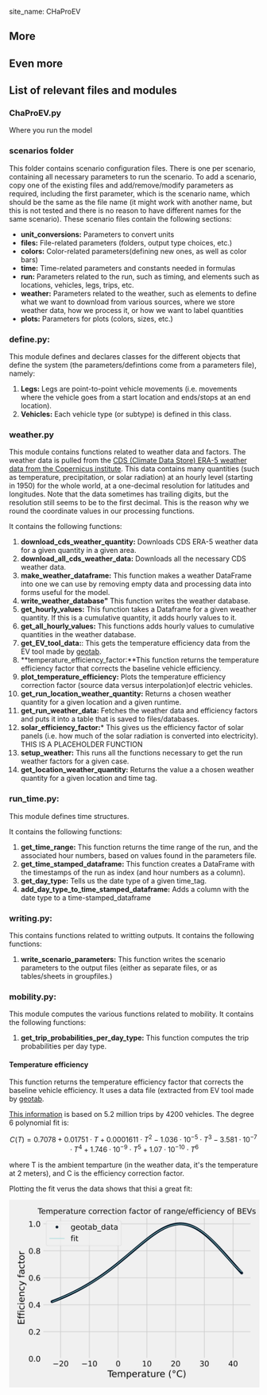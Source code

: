 site_name: CHaProEV


## More

## Even more

## **List of relevant files and modules**

### **ChaProEV.py**
 Where you run the model

### **scenarios folder**
This folder contains scenario configuration files. There is one per scenario,
containing all necessary parameters to run the scenario. To add a scenario,
copy one of the existing files and add/remove/modify parameters as
required, including the first parameter, which is the scenario name,
which should be the same as the file name (it might work with another name,
but this is not tested and there is no reason to have different names for the
same scenario).
These scenario files contain the following sections:
- **unit_conversions:** Parameters to convert units
- **files:** File-related parameters (folders, output type choices, etc.)
- **colors:** Color-related parameters(defining new ones, as well as color bars)
- **time:** Time-related parameters and constants needed in formulas
- **run:** Parameters related to the run, such as timing, and elements such
as locations, vehicles, legs, trips, etc.
- **weather:** Parameters related to the weather, such as elements to define
what we want to download from various sources, where we store weather data,
how we process it, 
or how we want to label quantities
- **plots:** Parameters for plots (colors, sizes, etc.)





### **define.py:**
This module defines and declares classes for the different objects 
that define the system (the parameters/defintions come from a parameters file),
namely:
1. **Legs:** Legs are point-to-point vehicle movements (i.e. movements where
    the vehicle goes from a start location and ends/stops at an end location).
2. **Vehicles:** Each vehicle type (or subtype) is defined in this class.


### **weather.py**
This module contains functions related to weather data and factors.
The weather data is pulled from the [CDS (Climate Data Store) ERA-5 weather
data from the Copernicus institute](https://cds.climate.copernicus.eu/cdsapp#!/dataset/reanalysis-era5-land?tab=form).
This data contains many quantities (such as temperature, precipitation,
or solar radiation) at an hourly level (starting in 1950) for the whole
world, at a one-decimal resolution for latitudes and longitudes.
Note that the data sometimes has trailing digits, but the resolution
still seems to be to the first decimal. This is the reason why we round the
coordinate values in our processing functions.

It contains the following functions:
1. **download_cds_weather_quantity:**
Downloads CDS ERA-5 weather data for a given quantity in a given area.
2. **download_all_cds_weather_data:**
Downloads all the necessary CDS weather data.
3. **make_weather_dataframe:** This function makes a weather DataFrame
into one we can use by
removing empty data and processing data into forms useful for the model.
4. **write_weather_database"** This function writes the weather database.
5. **get_hourly_values:** This function takes a Dataframe for a 
given weather quantity. If this is a cumulative quantity, it adds hourly 
values to it.
6. **get_all_hourly_values:** This functions adds hourly values to
cumulative quantities in the weather database.
7. **get_EV_tool_data:**: This gets the temperature efficiency data from the
EV tool made by 
[geotab](https://www.geotab.com/CMS-GeneralFiles-production/NA/EV/EVTOOL.html).
8. **temperature_efficiency_factor:**This function returns the temperature
efficiency factor that corrects the baseline vehicle efficiency.
9. **plot_temperature_efficiency:** Plots the temperature efficiency 
correction factor (source data versus interpolation)of electric vehicles.
10. **get_run_location_weather_quantity:** Returns a chosen weather quantity
    for a given location and a given runtime.
11. **get_run_weather_data:** Fetches the weather data and efficiency factors
    and puts it into a table that is saved to files/databases.
12. **solar_efficiency_factor:*** This gives us the efficiency factor of solar
     panels (i.e. how much of the solar radiation is converted into
     electricity).
    THIS IS A PLACEHOLDER FUNCTION
13. **setup_weather:** This runs all the functions necessary to get the run
    weather factors for a given case.
14. **get_location_weather_quantity:** Returns the value a a chosen
    weather quantity for a given location and time tag.


### **run_time.py:**
This module defines time structures.

It contains the following functions:
1. **get_time_range:** This function returns the time range of the run, and the
    associated hour numbers, based on values found in the
    parameters file.
2. **get_time_stamped_dataframe:** This function creates a DataFrame with the
timestamps of the run as index (and hour numbers as a column).
3. **get_day_type:** Tells us the date type of a given time_tag.
4. **add_day_type_to_time_stamped_dataframe:** Adds a column with the date type
to a time-stamped_dataframe

### **writing.py:**
This contains functions related to writting outputs.
It contains the following functions:
1. **write_scenario_parameters:** This function writes the scenario parameters
    to the output files (either as separate files, or as tables/sheets
    in groupfiles.)
### **mobility.py:**
This module computes the various functions related to mobility.
It contains the following functions:
1. **get_trip_probabilities_per_day_type:** This function computes the trip
probabilities per day type.

#### Temperature efficiency
This function returns the temperature efficiency factor that corrects
the baseline vehicle efficiency. It uses a data file (extracted from
EV tool made by 
[geotab](https://www.geotab.com/CMS-GeneralFiles-production/NA/EV/EVTOOL.html).

[This information](https://www.geotab.com/blog/ev-range/) is
based on 5.2 million trips by 4200 vehicles.
The degree 6 polynomial fit is:

$$
C(T)=0.7078+0.01751\cdot T+0.0001611\cdot T^2-1.036\cdot 10^{-5}\cdot T^3
-3.581\cdot 10^{-7}\cdot T^4+1.746\cdot 10^{-9}\cdot T^5
+1.07\cdot10^{-10}\cdot T^6
$$

where T is the ambient temparture (in the weather data, it's the temperature
at 2 meters), and C is the efficiency correction factor.

Plotting the fit verus the data shows that thisi a great fit:
<center>
<img src=Vehicle_Temperature_correction_factor.svg>
</center>